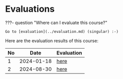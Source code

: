 # Evaluations

???- question "Where can I evaluate this course?"

    Go to [evaluation](../evaluation.md) (singular) :-)

Here are the evaluation results of this course:

No |Date      |Evaluation
---|----------|--------------------------
1  |2024-01-18|[here](2024_01/README.md)
2  |2024-08-30|[here](20240830/README.md)
